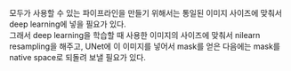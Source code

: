 모두가 사용할 수 있는 파이프라인을 만들기 위해서는 통일된 이미지 사이즈에 맞춰서 deep learning에 넣을 필요가 있다.  
그래서 deep learning을 학습할 때 사용한 이미지의 사이즈에 맞춰서 nilearn resampling을 해주고, UNet에 이 이미지를 넣어서 mask를 얻은 다음에는 mask를 native space로 되돌려 보낼 필요가 있다. 
